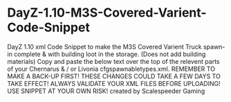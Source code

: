 # DayZ-1.10-M3S-Covered-Varient-Code-Snippet

DayZ 1.10 xml Code Snippet to make the M3S Covered Varient Truck spawn-in complete & with building loot in the storage.
(Does not add building materials)
Copy and paste the below text over the top of the relevent parts of your Chernarus & / or  Livonia cfgspawnabletypes.xml.
REMEMBER TO MAKE A BACK-UP FIRST!
THESE CHANGES COULD TAKE A FEW DAYS TO TAKE EFFECT!
ALWAYS VALIDATE YOUR XML FILES BEFORE UPLOADING!
USE SNIPPET AT YOUR OWN RISK!
created by Scalespeeder Gaming
